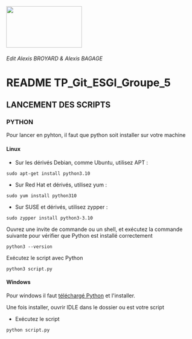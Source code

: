 <img src="https://secure.meetupstatic.com/photos/event/5/3/2/600_484801330.jpeg" width="200" height="110">

###### Edit Alexis BROYARD &amp; Alexis BAGAGE
# README TP_Git_ESGI_Groupe_5 
## LANCEMENT DES SCRIPTS
### PYTHON
Pour lancer en pyhton, il faut que python soit installer sur votre machine
#### Linux
- Sur les dérivés Debian, comme Ubuntu, utilisez APT : 
```
sudo apt-get install python3.10
```
- Sur Red Hat et dérivés, utilisez yum :
```
sudo yum install python310
```
- Sur SUSE et dérivés, utilisez zypper : 
```
sudo zypper install python3-3.10
```
Ouvrez une invite de commande ou un shell, et exécutez la commande suivante pour vérifier que Python est installé correctement
```
python3 --version
```
Exécutez le script avec Python
```
python3 script.py
```
#### Windows
Pour windows il faut [téléchargé Python](https://www.python.org/downloads/) et l'installer.

Une fois installer, ouvrir IDLE dans le dossier ou est votre script
- Exécutez le script
```
python script.py
```
